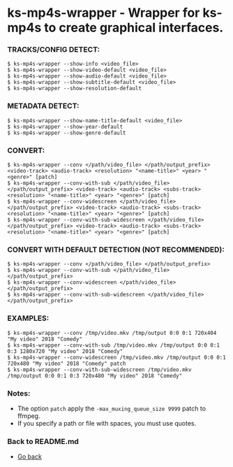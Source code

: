 ks-mp4s-wrapper - Wrapper for ks-mp4s to create graphical interfaces.
===================================================================

### TRACKS/CONFIG DETECT:

```shell
$ ks-mp4s-wrapper --show-info <video_file>
$ ks-mp4s-wrapper --show-video-default <video_file>
$ ks-mp4s-wrapper --show-audio-default <video_file>
$ ks-mp4s-wrapper --show-subtitle-default <video_file>
$ ks-mp4s-wrapper --show-resolution-default
```

### METADATA DETECT:
  
```shell
$ ks-mp4s-wrapper --show-name-title-default <video_file>
$ ks-mp4s-wrapper --show-year-default
$ ks-mp4s-wrapper --show-genre-default
```
    
### CONVERT:
  
```shell
$ ks-mp4s-wrapper --conv </path/video_file> </path/output_prefix> <video-track> <audio-track> <resolution> "<name-title>" <year> "<genre>" [patch]
$ ks-mp4s-wrapper --conv-with-sub </path/video_file> </path/output_prefix> <video-track> <audio-track> <subs-track> <resolution> "<name-title>" <year> "<genre>" [patch]
$ ks-mp4s-wrapper --conv-widescreen </path/video_file> </path/output_prefix> <video-track> <audio-track> <subs-track> <resolution> "<name-title>" <year> "<genre>" [patch]
$ ks-mp4s-wrapper --conv-with-sub-widescreen </path/video_file> </path/output_prefix> <video-track> <audio-track> <subs-track> <resolution> "<name-title>" <year> "<genre>" [patch]
```
    
### CONVERT WITH DEFAULT DETECTION (NOT RECOMMENDED):

```shell
$ ks-mp4s-wrapper --conv </path/video_file> </path/output_prefix>
$ ks-mp4s-wrapper --conv-with-sub </path/video_file> </path/output_prefix>
$ ks-mp4s-wrapper --conv-widescreen </path/video_file> </path/output_prefix>
$ ks-mp4s-wrapper --conv-with-sub-widescreen </path/video_file> </path/output_prefix>
```
    
### EXAMPLES:

```shell
$ ks-mp4s-wrapper --conv /tmp/video.mkv /tmp/output 0:0 0:1 720x404 "My video" 2018 "Comedy"
$ ks-mp4s-wrapper --conv-with-sub /tmp/video.mkv /tmp/output 0:0 0:1 0:3 1280x720 "My video" 2018 "Comedy"
$ ks-mp4s-wrapper --conv-widescreen /tmp/video.mkv /tmp/output 0:0 0:1 720x480 "My video" 2018 "Comedy" patch
$ ks-mp4s-wrapper --conv-with-sub-widescreen /tmp/video.mkv /tmp/output 0:0 0:1 0:3 720x480 "My video" 2018 "Comedy"
```
    
### Notes:

  * The option `patch` apply the `-max_muxing_queue_size 9999` patch to ffmpeg.
  * If you specify a path or file with spaces, you must use quotes.
    
### Back to README.md
    
* [Go back](/README.md)
  
